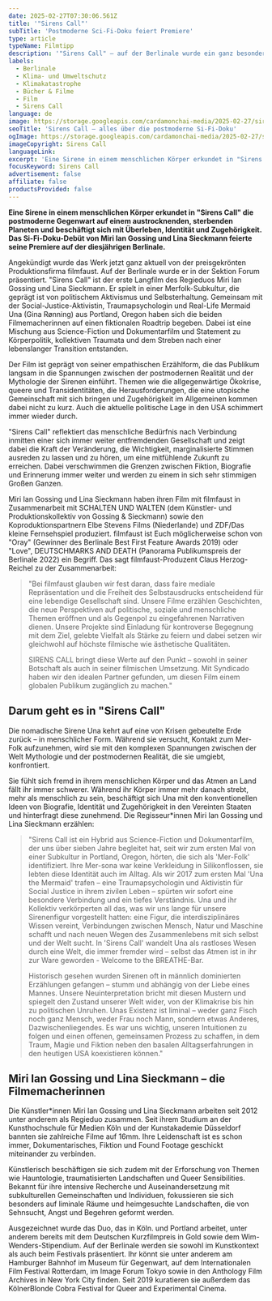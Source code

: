 ```yaml
---
date: 2025-02-27T07:30:06.561Z
title: '"Sirens Call"'
subTitle: 'Postmoderne Sci-Fi-Doku feiert Premiere'
type: article
typeName: Filmtipp
description: '"Sirens Call" – auf der Berlinale wurde ein ganz besonderer Film vorgestellt. Erfahrt hier alles über die postmoderne Si-Fi-Doku!'
labels:
  - Berlinale
  - Klima- und Umweltschutz
  - Klimakatastrophe
  - Bücher & Filme
  - Film
  - Sirens Call
language: de
image: https://storage.googleapis.com/cardamonchai-media/2025-02-27/sirens-call-soundsvegan-com-jpg-imagine-080808_34415b_1024_768/640.webp
seoTitle: 'Sirens Call – alles über die postmoderne Si-Fi-Doku'
ogImage: https://storage.googleapis.com/cardamonchai-media/2025-02-27/sirens-call-soundsvegan-com-og-jpg-imagine-080808_293146_1200_628/640.webp
imageCopyright: Sirens Call
languageLink:
excerpt: 'Eine Sirene in einem menschlichen Körper erkundet in "Sirens Call" die postmoderne Gegenwart auf einem austrocknenden, sterbenden Planeten und beschäftigt sich mit Überleben, Identität und Zugehörigkeit. Das Si-Fi-Doku-Debüt von Miri Ian Gossing und Lina Sieckmann feierte seine Premiere auf der diesjährigen Berlinale.'
focusKeyword: Sirens Call
advertisement: false
affiliate: false
productsProvided: false
---
```


**Eine Sirene in einem menschlichen Körper erkundet in "Sirens Call" die postmoderne Gegenwart auf einem austrocknenden, sterbenden Planeten und beschäftigt sich mit Überleben, Identität und Zugehörigkeit. Das Si-Fi-Doku-Debüt von Miri Ian Gossing und Lina Sieckmann feierte seine Premiere auf der diesjährigen Berlinale.**

Angekündigt wurde das Werk jetzt ganz aktuell von der preisgekrönten Produktionsfirma filmfaust. Auf der Berlinale wurde er in der Sektion Forum präsentiert. "Sirens Call" ist der erste Langfilm des Regieduos Miri Ian Gossing und Lina Sieckmann. Er spielt in einer Merfolk-Subkultur, die geprägt ist von politischem Aktivismus und Selbsterhaltung. Gemeinsam mit der Social-Justice-Aktivistin, Traumapsychologin und Real-Life Mermaid Una (Gina Rønning) aus Portland, Oregon haben sich die beiden Filmemacherinnen auf einen fiktionalen Roadtrip begeben. Dabei ist eine Mischung aus Science-Fiction und Dokumentarfilm und Statement zu Körperpolitik, kollektiven Traumata und dem Streben nach einer lebenslanger Transition entstanden.

Der Film ist geprägt von seiner empathischen Erzählform, die das Publikum langsam in die Spannungen zwischen der postmodernen Realität und der Mythologie der Sirenen einführt. Themen wie die allgegenwärtige Ökokrise, queere und Transidentitäten, die Herausforderungen, die eine utopische Gemeinschaft mit sich bringen und Zugehörigkeit im Allgemeinen kommen dabei nicht zu kurz. Auch die aktuelle politische Lage in den USA schimmert immer wieder durch.

"Sirens Call" reflektiert das menschliche Bedürfnis nach Verbindung inmitten einer sich immer weiter entfremdenden Gesellschaft und zeigt dabei die Kraft der Veränderung, die Wichtigkeit, marginalisierte Stimmen ausreden zu lassen und zu hören, um eine mitfühlende Zukunft zu erreichen. Dabei verschwimmen die Grenzen zwischen Fiktion, Biografie und Erinnerung immer weiter und werden zu einem in sich sehr stimmigen Großen Ganzen.

Miri Ian Gossing und Lina Sieckmann haben ihren Film mit filmfaust in Zusammenarbeit mit SCHALTEN UND WALTEN (dem Künstler- und Produktionskollektiv von Gossing & Sieckmann) sowie den Koproduktionspartnern Elbe Stevens Films (Niederlande) und ZDF/Das kleine Fernsehspiel produziert. filmfaust ist Euch möglicherweise schon von "Oray" (Gewinner des Berlinale Best First Feature Awards 2019) oder "Love", DEUTSCHMARKS AND DEATH (Panorama Publikumspreis der Berlinale 2022) ein Begriff. Das sagt filmfaust-Produzent Claus Herzog-Reichel zu der Zusammenarbeit:

> "Bei filmfaust glauben wir fest daran, dass faire mediale Repräsentation und die Freiheit des Selbstausdrucks entscheidend für eine lebendige Gesellschaft sind. Unsere Filme erzählen Geschichten, die neue Perspektiven auf politische, soziale und menschliche Themen eröffnen und als Gegenpol zu eingefahrenen Narrativen dienen. Unsere Projekte sind Einladung für kontroverse Begegnung mit dem Ziel, gelebte Vielfalt als Stärke zu feiern und dabei setzen wir gleichwohl auf höchste filmische wie ästhetische Qualitäten.
>
> SIRENS CALL bringt diese Werte auf den Punkt – sowohl in seiner Botschaft als auch in seiner filmischen Umsetzung. Mit Syndicado haben wir den idealen Partner gefunden, um diesen Film einem globalen Publikum zugänglich zu machen."

## Darum geht es in "Sirens Call"

Die nomadische Sirene Una kehrt auf eine von Krisen gebeutelte Erde zurück – in menschlicher Form. Während sie versucht, Kontakt zum Mer-Folk aufzunehmen, wird sie mit den komplexen Spannungen zwischen der Welt Mythologie und der postmodernen Realität, die sie umgiebt, konfrontiert.

Sie fühlt sich fremd in ihrem menschlichen Körper und das Atmen an Land fällt ihr immer schwerer. Während ihr Körper immer mehr danach strebt, mehr als menschlich zu sein, beschäftigt sich Una mit den konventionellen Ideen von Biografie, Identität und Zugehörigkeit in den Vereinten Staaten und hinterfragt diese zunehmend. Die Regisseur\*innen Miri Ian Gossing und Lina Sieckmann erzählen:

> "Sirens Call ist ein Hybrid aus Science-Fiction und Dokumentarfilm, der uns über sieben Jahre begleitet hat, seit wir zum ersten Mal von einer Subkultur in Portland, Oregon, hörten, die sich als 'Mer-Folk' identifiziert. Ihre Mer-sona war keine Verkleidung in Silikonflossen, sie lebten diese Identität auch im Alltag. Als wir 2017 zum ersten Mal 'Una the Mermaid' trafen – eine Traumapsychologin und Aktivistin für Social Justice in ihrem zivilen Leben – spürten wir sofort eine besondere Verbindung und ein tiefes Verständnis. Una und ihr Kollektiv verkörperten all das, was wir uns lange für unsere Sirenenfigur vorgestellt hatten: eine Figur, die interdisziplinäres Wissen vereint, Verbindungen zwischen Mensch, Natur und Maschine schafft und nach neuen Wegen des Zusammenlebens mit sich selbst und der Welt sucht. In 'Sirens Call' wandelt Una als rastloses Wesen durch eine Welt, die immer fremder wird – selbst das Atmen ist in ihr zur Ware geworden - Welcome to the BREATHE-Bar.
>
> Historisch gesehen wurden Sirenen oft in männlich dominierten Erzählungen gefangen – stumm und abhängig von der Liebe eines Mannes. Unsere Neuinterpretation bricht mit diesen Mustern und spiegelt den Zustand unserer Welt wider, von der Klimakrise bis hin zu politischen Unruhen. Unas Existenz ist liminal – weder ganz Fisch noch ganz Mensch, weder Frau noch Mann, sondern etwas Anderes, Dazwischenliegendes. Es war uns wichtig, unseren Intuitionen zu folgen und einen offenen, gemeinsamen Prozess zu schaffen, in dem Traum, Magie und Fiktion neben den basalen Alltagserfahrungen in den heutigen USA koexistieren können."

## Miri Ian Gossing und Lina Sieckmann – die Filmemacherinnen

Die Künstler\*innen Miri Ian Gossing und Lina Sieckmann arbeiten seit 2012 unter anderem als Regieduo zusammen. Seit ihrem Studium an der Kunsthochschule für Medien Köln und der Kunstakademie Düsseldorf bannten sie zahlreiche Filme auf 16mm. Ihre Leidenschaft ist es schon immer, Dokumentarisches, Fiktion und Found Footage geschickt miteinander zu verbinden.

Künstlerisch beschäftigen sie sich zudem mit der Erforschung von Themen wie Hauntologie, traumatisierten Landschaften und Queer Sensibilities. Bekannt für ihre intensive Recherche und Auseinandersetzung mit subkulturellen Gemeinschaften und Individuen, fokussieren sie sich besonders auf liminale Räume und heimgesuchte Landschaften, die von Sehnsucht, Angst und Begehren geformt werden.

Ausgezeichnet wurde das Duo, das in Köln. und Portland arbeitet, unter anderem bereits mit dem Deutschen Kurzfilmpreis in Gold sowie dem Wim-Wenders-Stipendium. Auf der Berlinale werden sie sowohl im Kunstkontext als auch beim Festivals präsentiert. Ihr könnt sie unter anderem am Hamburger Bahnhof im Museum für Gegenwart, auf dem Internationalen Film Festival Rotterdam, im Image Forum Tokyo sowie in den Anthology Film Archives in New York City finden. Seit 2019 kuratieren sie außerdem das KölnerBlonde Cobra Festival for Queer and Experimental Cinema.

